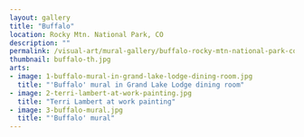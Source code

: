 ```yaml
---
layout: gallery
title: "Buffalo"
location: Rocky Mtn. National Park, CO
description: ""
permalink: /visual-art/mural-gallery/buffalo-rocky-mtn-national-park-co/
thumbnail: buffalo-th.jpg
arts:
- image: 1-buffalo-mural-in-grand-lake-lodge-dining-room.jpg
  title: "'Buffalo' mural in Grand Lake Lodge dining room"
- image: 2-terri-lambert-at-work-painting.jpg
  title: "Terri Lambert at work painting"
- image: 3-buffalo-mural.jpg
  title: "'Buffalo' mural"
---
```

